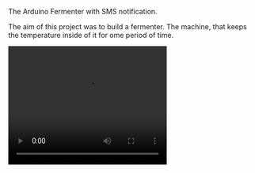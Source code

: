 <h>The Arduino Fermenter with SMS notification.</h>
<p>The aim of this project was to build a fermenter. The machine, that keeps the temperature inside of it for ome period of time.</p>

<video width="320" height="240" controls>
  <source src="movie.mp4" type="video/mp4">
  Your browser does not support the video tag.
</video>
